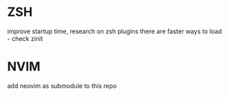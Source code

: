 # ZSH
improve startup time, research on zsh plugins there are faster ways to load - check zinit

# NVIM
add neovim as submodule to this repo
